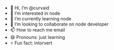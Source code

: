 - 👋 Hi, I’m @curvaid
- 👀 I’m interested in node
- 🌱 I’m currently learning node
- 💞️ I’m looking to collaborate on node developer
- 📫 How to reach me email
- 😄 Pronouns: just learning
- ⚡ Fun fact: intorvert

<!---
curvaid/curvaid is a ✨ special ✨ repository because its `README.md` (this file) appears on your GitHub profile.
You can click the Preview link to take a look at your changes.
--->
